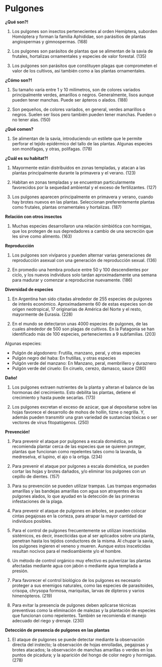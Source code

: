 # Pulgones
**¿Qué son?!**
1. Los pulgones son insectos pertenecientes al orden Hemíptera, suborden Homóptera y forman la familia Aphididae, son parásitios de plantas angiospermas y gimnospermas. (168)

2. Los pulgones son parásitos de plantas que se alimentan de la savia de frutales, hortalizas ornamentales y especies de valor forestal. (135)

3. Los pulgones son parásitos que constituyen plagas que comprometen el valor de los cultivos, así también como a las plantas ornamentales.  

**¿Cómo son?!**
1. Su tamaño varía entre 1 y 10 milímetros, son de colores variados principalmente verdes, amarillos o negros. Generalmente, lisos aunque pueden tener manchas. Puede ser ápteros o alados. (188)

2. Son pequeños, de colores variados, en general, verdes amarillos o negros. Suelen ser lisos pero también pueden tener manchas. Pueden o no tener alas. (150)

**¿Qué comen?**
1. Se alimentan de la savia, introduciendo un estilete que le permite perforar el tejido epidérmico del tallo de las plantas. Algunas especies son monófagas, y otras, polífagas.  (178)

**¿Cuál es su habitat?!**
1. Mayormente están distribuidos en zonas templadas, y atacan a las plantas principalmente durante la primavera y el verano.  (123)

2. Habitan en zonas templadas y se encuentran particularmente favorecidos por la sequedad ambiental y el exceso de fertilizantes. (127)

3. Los pulgones aparecen principalmente en primavera y verano, cuando hay brotes nuevos en las plantas. Seleccionan preferentemente plantas como frutales, plantas ornamentales y hortalizas. (187)

**Relación con otros insectos**
 
1. Muchas especies desarrollaron una relación simbiótica con hormigas, que los protegen de sus depredadores a cambio de una secreción que les sirve como alimento. (163)

**Reproducción**
1. Los pulgones son vivíparos y pueden alternar varias generaciones de reproducción asexual con una generación de reproducción sexual. (136)

2. En promedio una hembra produce entre 50 y 100 descendientes por ciclo, y los nuevos individuos solo tardan aproximadamente una semana para madurar y comenzar a reproducirse nuevamente. (186)

**Diversidad de especies**
1. En Argentina han sido citadas alrededor de 255 especies de pulgones de interés económico. Aproximadamente 60 de estas especies son de origen neotropical, 17 originarias de América del Norte y el resto, mayormente de Eurasia. (228)

2. En el mundo se detectaron unas 4000 especies de pulgones, de las cuales alrededor de 500 son plagas de cultivos. En la Patagonia se han identificado más de 100 especies, pertenecientes a 9 subfamilias. (203)

Algunas especies:
+ Pulgón de algodonero: Frutilla, manzano, peral, y otras especies
+ Pulgón negro del haba: En frutillas, y otras especies
+ Pulgón verde del manzano: En Manzano, peral, membrillero y duraznero
+ Pulgón verde del ciruelo: En ciruelo, cerezo, damasco, sauce (280)

**Daño!**
1. Los pulgones extraen nutrientes de la planta y alteran el balance de las hormonas del crecimiento. Esto debilita las plantas, detiene el crecimiento y hasta puede secarlas. (173)

2. Los pulgones excretan el exceso de azúcar, que al depositarse sobre las hojas favorece el desarrollo de mohos de hollín, tizne o negrilla. Y, además pueden transmitir una gran variedad de sustancias tóxicas o ser vectores de virus fitopatógenos. (250)

**Prevención!**
1. Para prevenir el ataque por pulgones a escala doméstica, se recomienda plantar cerca de las especies que se quieren proteger, plantas que funcionan como repelentes tales como la lavanda, la medreselva, el lupino, el ajo o la ortiga. (234)

2. Para prevenir el ataque por pulgones a escala doméstica, se pueden cortar las hojas y brotes dañados, y/o eliminar los pulgones con un cepillo de dientes. (157)

3. Para su prevención se pueden utilizar trampas. Las trampas engomadas amarillas y las bandejas amarillas con agua son atrayentes de los pulgones alados, lo que ayudad en la detección de las primeras infestaciones de la plaga.

4. Para prevenir el ataque de pulgones en árboles, se pueden colocar cintas pegajosas en la corteza, para atrapar la mayor cantidad de individuos posibles.

5. Para el control de pulgones frecuentemente se utilizan insecticidas sistémicos, es decir, insecticidas que al ser aplicados sobre una planta, penetran hasta los tejidos conductores de la misma. Al chupar la savia, los pulgones ingieren el veneno y mueren. Aunque estos insceticidas resultan nocivos para el medioambiente y/o el hombre.

6. Un método de control orgánico muy efectivo es pulverizar las plantas afectadas mediante agua con jabón o mediante agua templada a presión.

7. Para favorecer el control biológico de los pulgones es necesario proteger a sus enemigos naturales, como las especies de parasitoides, crisopa, chrysopa formosa, mariquitas, larvas de dípteros y varios himenópteros. (219)

8. Para evitar la presencia de pulgones deben aplicarse técnicas preventivas como la eliminación de malezas y la plantación de especies que funcionan como repelentes. También se recomienda el manejo adecuado del riego y drenaje. (230)

**Detección de presencia de pulgones en las plantas**
1. El ataque de pulgones se puede detectar mediante la observación directa del instecto; la observación de hojas enrolladas, pegajosas y brotes atacados; la observación de manchas amarillas o verdes en los puntos de picadura; y la aparición del hongo de color negro y hormigas. (278)

